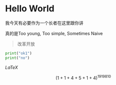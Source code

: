 # Hello World

我今天有必要作为一个长者在这里跟你讲

真的是Too young, Too simple, Sometimes Naive

> 改革开放

```python
print("ok1")
print("no")
```

$LaTeX$

$$ (1+1+4+5+1+4)^{1919810} $$